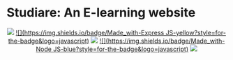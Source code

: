 # Studiare: An E-learning website
<div align="center">



[![](https://img.shields.io/badge/Database-MongoDB-orange?style=for-the-badge&logo=mongodb)](mongodb.com "MongoDB")
[![](https://img.shields.io/badge/Made_with-Express JS-yellow?style=for-the-badge&logo=javascript)](https://javascript.com "JavaScript-ES6")
[![](https://img.shields.io/badge/Made_with-React-red?style=for-the-badge&logo=react)](https://flutter.dev/docs)
[![](https://img.shields.io/badge/Made_with-Node JS-blue?style=for-the-badge&logo=javascript)](https://javascript.com "JavaScript-ES6")
[![](https://img.shields.io/badge/IDE-Visual_Studio_Code-purple?style=for-the-badge&logo=visual-studio-code)](https://code.visualstudio.com/  "Visual Studio Code")

</div>
